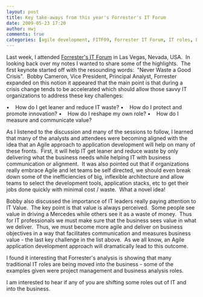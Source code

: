 ```yaml
---
layout: post
title: Key take-aways from this year's Forrester's IT Forum
date: 2009-05-23 17:20
author: mwj
comments: true
categories: [agile development, FITF09, Forrester IT Forum, IT roles, Lean IT, OutSystems Agile, Perspectives]
---
```

Last week, I attended <a href="http://www.forrester.com/events/eventdetail?eventID=2374">Forrester's IT Forum</a> in Las Vegas, Nevada, USA.  In looking back over my notes I wanted to share some of the highlights.  The first keynote started off with the resounding words:  "Never Waste a Good Crisis".  Bobby Cameron, Vice President, Principal Analyst, Forrester  expanded on this notion it appeared that the main point is that during a crisis change tends to be accelerated which should allow those savvy IT organizations to address these key challenges:

•    How do I get leaner and reduce IT waste?
•    How do I protect and promote innovation?
•    How do I reshape my own role?
•    How do I measure and communicate value?<!--more-->

As I listened to the discussion and many of the sessions to follow, I learned that many of the analysts and attendees were becoming aligned with the idea that an Agile approach to application development will help on many of these fronts.  First, it will help IT get leaner and reduce waste by only delivering what the business needs while helping IT with business communication or alignment.  It was also pointed out that if organizations really embrace Agile and let teams be self directed, we should even break down some of the inefficiencies of big, inflexible architecture and allow teams to select the development tools, application stacks, etc to get their jobs done quickly with minimal cost / waste.  What a novel idea!

Bobby also discussed the importance of IT leaders really paying attention to IT Value.  The key point is that value is always perceived.  Some people see value in driving a Mercedes while others see it as a waste of money.  Thus for IT professionals we must make sure that the business sees value in what we deliver.  Thus, we must become more agile and deliver on business objectives in a way that facilitates communication and measures business value - the last key challenge in the list above.  As we all know, an Agile application development approach will dramatically lead to this outcome.

I found it interesting that Forrester's analysis is showing that many traditional IT roles are being moved into the business - some of the examples given were project management and business analysis roles.

I am interested to hear if any of you are shifting some roles out of IT and into the business.
